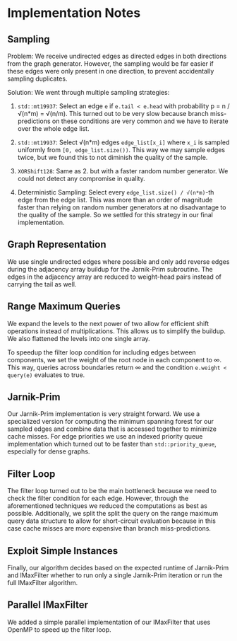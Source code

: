 # Implementation Notes

## Sampling

Problem: We receive undirected edges as directed edges in both directions from the graph generator.
However, the sampling would be far easier if these edges were only present in one direction, to prevent accidentally sampling duplicates.

Solution: We went through multiple sampling strategies:

1. `std::mt19937`: Select an edge `e` if `e.tail < e.head` with probability p = n / √(n\*m) = √(n/m).
  This turned out to be very slow because branch miss-predictions on these conditions are very common and we have to iterate over the whole edge list.

2. `std::mt19937`: Select √(n\*m) edges `edge_list[x_i]` where `x_i` is sampled uniformly from `[0, edge_list.size())`. This way we may sample edges twice, but we found this to not diminish the quality of the sample.

3. `XORShift128`: Same as 2. but with a faster random number generator. We could not detect any compromise in quality.

4. Deterministic Sampling: Select every `edge_list.size() / √(n*m)`-th edge from the edge list.
This was more than an order of magnitude faster than relying on random number generators at no disadvantage to the quality of the sample. So we settled for this strategy in our final implementation.

## Graph Representation

We use single undirected edges where possible and only add reverse edges during the adjacency array buildup for the Jarnik-Prim subroutine.
The edges in the adjacency array are reduced to weight-head pairs instead of carrying the tail as well.

## Range Maximum Queries

We expand the levels to the next power of two allow for efficient shift operations instead of multiplications. This allows us to simplify the buildup. We also flattened the levels into one single array.

To speedup the filter loop condition for including edges between components, we set the weight of the root node in each component to ∞. This way, queries across boundaries return ∞ and the condition `e.weight < query(e)` evaluates to true.

## Jarnik-Prim

Our Jarnik-Prim implementation is very straight forward. We use a specialized version for computing the minimum spanning forest for our sampled edges and combine data that is accessed together to minimize cache misses. For edge priorities we use an indexed priority queue implementation which turned out to be faster than `std::priority_queue`, especially for dense graphs.

## Filter Loop

The filter loop turned out to be the main bottleneck because we need to check the filter condition for each edge. However, through the aforementioned techniques we reduced the computations as best as possible. Additionally, we split the split the query on the range maximum query data structure to allow for short-circuit evaluation because in this case cache misses are more expensive than branch miss-predictions.

## Exploit Simple Instances

Finally, our algorithm decides based on the expected runtime of Jarnik-Prim and IMaxFilter whether to run only a single Jarnik-Prim iteration or run the full IMaxFilter algorithm.

## Parallel IMaxFilter

We added a simple parallel implementation of our IMaxFilter that uses OpenMP to speed up the filter loop.
